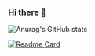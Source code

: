 ### Hi there 👋

![Anurag's GitHub stats](https://github-readme-stats.vercel.app/api?username=Smtrbci&show_icons=true&theme=tokyonight)

[![Readme Card](https://github-readme-stats.vercel.app/api/pin/?username=Smtrbci&show_icons=true&repo=Python-Project&theme=tokyonight)](https://github.com/Smtrbci/Python-Project)
